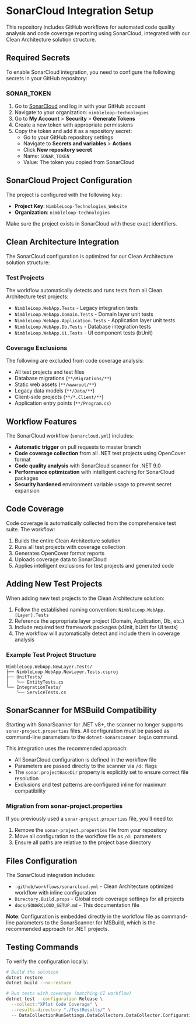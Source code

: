# SonarCloud Integration Setup

This repository includes GitHub workflows for automated code quality analysis and code coverage reporting using SonarCloud, integrated with our Clean Architecture solution structure.

## Required Secrets

To enable SonarCloud integration, you need to configure the following secrets in your GitHub repository:

### SONAR_TOKEN
1. Go to [SonarCloud](https://sonarcloud.io) and log in with your GitHub account
2. Navigate to your organization: `nimbleloop-technologies`
3. Go to **My Account** > **Security** > **Generate Tokens**
4. Create a new token with appropriate permissions
5. Copy the token and add it as a repository secret:
   - Go to your GitHub repository settings
   - Navigate to **Secrets and variables** > **Actions**
   - Click **New repository secret**
   - Name: `SONAR_TOKEN`
   - Value: The token you copied from SonarCloud

## SonarCloud Project Configuration

The project is configured with the following key:
- **Project Key**: `NimbleLoop-Technologies_Website`
- **Organization**: `nimbleloop-technologies`

Make sure the project exists in SonarCloud with these exact identifiers.

## Clean Architecture Integration

The SonarCloud configuration is optimized for our Clean Architecture solution structure:

### Test Projects
The workflow automatically detects and runs tests from all Clean Architecture test projects:
- `NimbleLoop.WebApp.Tests` - Legacy integration tests
- `NimbleLoop.WebApp.Domain.Tests` - Domain layer unit tests
- `NimbleLoop.WebApp.Application.Tests` - Application layer unit tests  
- `NimbleLoop.WebApp.Db.Tests` - Database integration tests
- `NimbleLoop.WebApp.Ui.Tests` - UI component tests (bUnit)

### Coverage Exclusions
The following are excluded from code coverage analysis:
- All test projects and test files
- Database migrations (`**/Migrations/**`)
- Static web assets (`**/wwwroot/**`)
- Legacy data models (`**/Data/**`)
- Client-side projects (`**/*.Client/**`)
- Application entry points (`**/Program.cs`)

## Workflow Features

The SonarCloud workflow (`sonarcloud.yml`) includes:

- **Automatic trigger** on pull requests to master branch
- **Code coverage collection** from all .NET test projects using OpenCover format
- **Code quality analysis** with SonarCloud scanner for .NET 9.0
- **Performance optimization** with intelligent caching for SonarCloud packages
- **Security hardened** environment variable usage to prevent secret expansion

## Code Coverage

Code coverage is automatically collected from the comprehensive test suite. The workflow:

1. Builds the entire Clean Architecture solution
2. Runs all test projects with coverage collection
3. Generates OpenCover format reports
4. Uploads coverage data to SonarCloud
5. Applies intelligent exclusions for test projects and generated code

## Adding New Test Projects

When adding new test projects to the Clean Architecture solution:

1. Follow the established naming convention: `NimbleLoop.WebApp.[Layer].Tests`
2. Reference the appropriate layer project (Domain, Application, Db, etc.)
3. Include required test framework packages (xUnit, bUnit for UI tests)
4. The workflow will automatically detect and include them in coverage analysis

### Example Test Project Structure
```
NimbleLoop.WebApp.NewLayer.Tests/
├── NimbleLoop.WebApp.NewLayer.Tests.csproj
├── UnitTests/
│   └── EntityTests.cs
└── IntegrationTests/
    └── ServiceTests.cs
```

## SonarScanner for MSBuild Compatibility

Starting with SonarScanner for .NET v8+, the scanner no longer supports `sonar-project.properties` files. All configuration must be passed as command-line parameters to the `dotnet-sonarscanner begin` command.

This integration uses the recommended approach:
- All SonarCloud configuration is defined in the workflow file
- Parameters are passed directly to the scanner via `/d:` flags
- The `sonar.projectBaseDir` property is explicitly set to ensure correct file resolution
- Exclusions and test patterns are configured inline for maximum compatibility

### Migration from sonar-project.properties

If you previously used a `sonar-project.properties` file, you'll need to:
1. Remove the `sonar-project.properties` file from your repository
2. Move all configuration to the workflow file as `/d:` parameters
3. Ensure all paths are relative to the project base directory

## Files Configuration

The SonarCloud integration includes:

- `.github/workflows/sonarcloud.yml` - Clean Architecture optimized workflow with inline configuration
- `Directory.Build.props` - Global code coverage settings for all projects
- `docs/SONARCLOUD_SETUP.md` - This documentation file

**Note**: Configuration is embedded directly in the workflow file as command-line parameters to the SonarScanner for MSBuild, which is the recommended approach for .NET projects.

## Testing Commands

To verify the configuration locally:

```bash
# Build the solution
dotnet restore
dotnet build --no-restore

# Run tests with coverage (matching CI workflow)
dotnet test --configuration Release \
  --collect:"XPlat Code Coverage" \
  --results-directory "./TestResults/" \
  -- DataCollectionRunSettings.DataCollectors.DataCollector.Configuration.Format=opencover
```